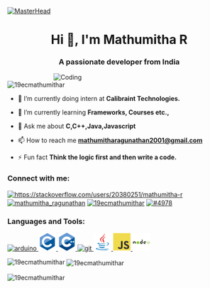 [![MasterHead](https://mir-s3-cdn-cf.behance.net/project_modules/max_1200/79731568097599.5b50bca477735.jpg)](https://19ecmathumithar.io)
<h1 align="center">Hi 👋, I'm Mathumitha R</h1>
<h3 align="center">A passionate developer from India</h3>
<img align="right" alt="Coding" width="400" src="https://media.giphy.com/media/qgQUggAC3Pfv687qPC/giphy.gif">

<p align="left"> <img src="https://komarev.com/ghpvc/?username=19ecmathumithar&label=Profile%20views&color=0e75b6&style=flat" alt="19ecmathumithar" /> </p>

- 🔭 I’m currently doing intern at **Calibraint Technologies.**

- 🌱 I’m currently learning **Frameworks, Courses etc.,**

- 💬 Ask me about **C,C++,Java,Javascript**

- 📫 How to reach me **mathumitharagunathan2001@gmail.com**   

- ⚡ Fun fact **Think the logic first and then write a code.**

<h3 align="left">Connect with me:</h3>
<p align="left">
<a href="https://stackoverflow.com/users/https://stackoverflow.com/users/20380251/mathumitha-r" target="blank"><img align="center" src="https://raw.githubusercontent.com/rahuldkjain/github-profile-readme-generator/master/src/images/icons/Social/stack-overflow.svg" alt="https://stackoverflow.com/users/20380251/mathumitha-r" height="30" width="40" /></a>
<a href="https://instagram.com/mathumitha_ragunathan" target="blank"><img align="center" src="https://raw.githubusercontent.com/rahuldkjain/github-profile-readme-generator/master/src/images/icons/Social/instagram.svg" alt="mathumitha_ragunathan" height="30" width="40" /></a>
<a href="https://www.hackerrank.com/19ecmathumithar" target="blank"><img align="center" src="https://raw.githubusercontent.com/rahuldkjain/github-profile-readme-generator/master/src/images/icons/Social/hackerrank.svg" alt="19ecmathumithar" height="30" width="40" /></a>
<a href="https://discord.gg/#4978" target="blank"><img align="center" src="https://raw.githubusercontent.com/rahuldkjain/github-profile-readme-generator/master/src/images/icons/Social/discord.svg" alt="#4978" height="30" width="40" /></a>
</p>

<h3 align="left">Languages and Tools:</h3>
<p align="left"> <a href="https://www.arduino.cc/" target="_blank" rel="noreferrer"> <img src="https://cdn.worldvectorlogo.com/logos/arduino-1.svg" alt="arduino" width="40" height="40"/> </a> <a href="https://www.cprogramming.com/" target="_blank" rel="noreferrer"> <img src="https://raw.githubusercontent.com/devicons/devicon/master/icons/c/c-original.svg" alt="c" width="40" height="40"/> </a> <a href="https://www.w3schools.com/cpp/" target="_blank" rel="noreferrer"> <img src="https://raw.githubusercontent.com/devicons/devicon/master/icons/cplusplus/cplusplus-original.svg" alt="cplusplus" width="40" height="40"/> </a> <a href="https://git-scm.com/" target="_blank" rel="noreferrer"> <img src="https://www.vectorlogo.zone/logos/git-scm/git-scm-icon.svg" alt="git" width="40" height="40"/> </a> <a href="https://www.java.com" target="_blank" rel="noreferrer"> <img src="https://raw.githubusercontent.com/devicons/devicon/master/icons/java/java-original.svg" alt="java" width="40" height="40"/> </a> <a href="https://developer.mozilla.org/en-US/docs/Web/JavaScript" target="_blank" rel="noreferrer"> <img src="https://raw.githubusercontent.com/devicons/devicon/master/icons/javascript/javascript-original.svg" alt="javascript" width="40" height="40"/> </a> <a href="https://nodejs.org" target="_blank" rel="noreferrer"> <img src="https://raw.githubusercontent.com/devicons/devicon/master/icons/nodejs/nodejs-original-wordmark.svg" alt="nodejs" width="40" height="40"/> </a> </p>

<p><img align="left" src="https://github-readme-stats.vercel.app/api/top-langs?username=19ecmathumithar&show_icons=true&locale=en&layout=compact" alt="19ecmathumithar" /></p>

<p>&nbsp;<img align="center" src="https://github-readme-stats.vercel.app/api?username=19ecmathumithar&show_icons=true&locale=en" alt="19ecmathumithar" /></p>

<p><img align="center" src="https://github-readme-streak-stats.herokuapp.com/?user=19ecmathumithar&" alt="19ecmathumithar" /></p>
